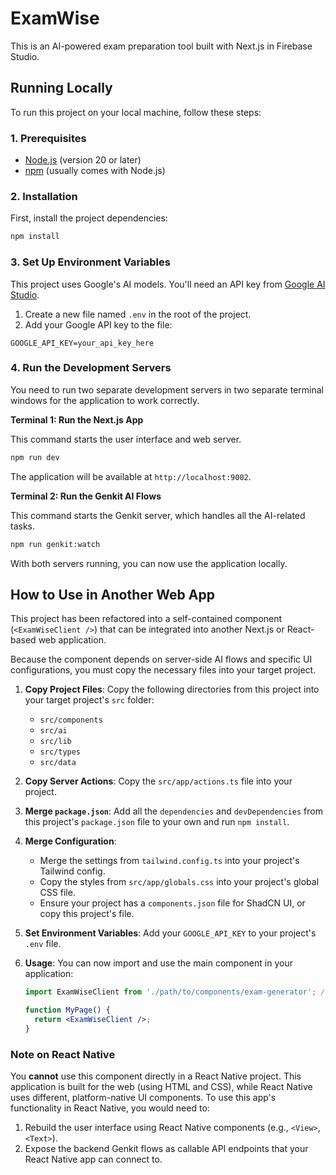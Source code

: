 # ExamWise

This is an AI-powered exam preparation tool built with Next.js in Firebase Studio.

## Running Locally

To run this project on your local machine, follow these steps:

### 1. Prerequisites

- [Node.js](https://nodejs.org/) (version 20 or later)
- [npm](https://www.npmjs.com/) (usually comes with Node.js)

### 2. Installation

First, install the project dependencies:

```bash
npm install
```

### 3. Set Up Environment Variables

This project uses Google's AI models. You'll need an API key from [Google AI Studio](https://aistudio.google.com/app/apikey).

1.  Create a new file named `.env` in the root of the project.
2.  Add your Google API key to the file:

```
GOOGLE_API_KEY=your_api_key_here
```

### 4. Run the Development Servers

You need to run two separate development servers in two separate terminal windows for the application to work correctly.

**Terminal 1: Run the Next.js App**

This command starts the user interface and web server.

```bash
npm run dev
```

The application will be available at `http://localhost:9002`.

**Terminal 2: Run the Genkit AI Flows**

This command starts the Genkit server, which handles all the AI-related tasks.

```bash
npm run genkit:watch
```

With both servers running, you can now use the application locally.

## How to Use in Another Web App

This project has been refactored into a self-contained component (`<ExamWiseClient />`) that can be integrated into another Next.js or React-based web application.

Because the component depends on server-side AI flows and specific UI configurations, you must copy the necessary files into your target project.

1.  **Copy Project Files**: Copy the following directories from this project into your target project's `src` folder:
    *   `src/components`
    *   `src/ai`
    *   `src/lib`
    *   `src/types`
    *   `src/data`

2.  **Copy Server Actions**: Copy the `src/app/actions.ts` file into your project.

3.  **Merge `package.json`**: Add all the `dependencies` and `devDependencies` from this project's `package.json` file to your own and run `npm install`.

4.  **Merge Configuration**:
    *   Merge the settings from `tailwind.config.ts` into your project's Tailwind config.
    *   Copy the styles from `src/app/globals.css` into your project's global CSS file.
    *   Ensure your project has a `components.json` file for ShadCN UI, or copy this project's file.

5.  **Set Environment Variables**: Add your `GOOGLE_API_KEY` to your project's `.env` file.

6.  **Usage**: You can now import and use the main component in your application:

    ```jsx
    import ExamWiseClient from './path/to/components/exam-generator'; // Adjust path as needed

    function MyPage() {
      return <ExamWiseClient />;
    }
    ```

### Note on React Native

You **cannot** use this component directly in a React Native project. This application is built for the web (using HTML and CSS), while React Native uses different, platform-native UI components. To use this app's functionality in React Native, you would need to:
1.  Rebuild the user interface using React Native components (e.g., `<View>`, `<Text>`).
2.  Expose the backend Genkit flows as callable API endpoints that your React Native app can connect to.
```